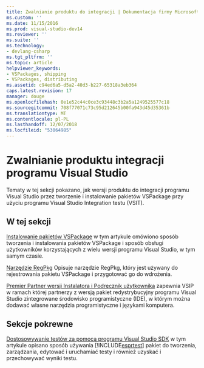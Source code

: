 ```yaml
---
title: Zwalnianie produktu do integracji | Dokumentacja firmy Microsoft
ms.custom: ''
ms.date: 11/15/2016
ms.prod: visual-studio-dev14
ms.reviewer: ''
ms.suite: ''
ms.technology:
- devlang-csharp
ms.tgt_pltfrm: ''
ms.topic: article
helpviewer_keywords:
- VSPackages, shipping
- VSPackages, distributing
ms.assetid: c94ed6a5-d5a2-40d3-b227-65318a3eb364
caps.latest.revision: 17
manager: douge
ms.openlocfilehash: 0e1e52c44c0ce3c93448c3b2a5a1249525577c18
ms.sourcegitcommit: 708f77071c73c95d212645b00fa943d45d35361b
ms.translationtype: MT
ms.contentlocale: pl-PL
ms.lasthandoff: 12/07/2018
ms.locfileid: "53064985"
---
```

# <a name="releasing-a-visual-studio-integration-product"></a>Zwalnianie produktu integracji programu Visual Studio
Tematy w tej sekcji pokazano, jak wersji produktu do integracji programu Visual Studio przez tworzenie i instalowanie pakietów VSPackage przy użyciu programu Visual Studio Integration testu (VSIT).

## <a name="in-this-section"></a>W tej sekcji
 [Instalowanie pakietów VSPackage](../misc/installing-vspackages.md) w tym artykule omówiono sposób tworzenia i instalowania pakietów VSPackage i sposób obsługi użytkowników korzystających z wielu wersji programu Visual Studio, w tym samym czasie.

 [Narzędzie RegPkg](../extensibility/internals/regpkg-utility.md) Opisuje narzędzie RegPkg, który jest używany do rejestrowania pakietu VSPackage i przygotować go do wdrożenia.

 [Premier Partner wersji Instalatora i Podręcznik użytkownika](http://msdn.microsoft.com/en-us/8ee4dad7-95d3-4f2d-a8d4-3ba9a80ecae2) zapewnia VSIP w ramach której partnerzy z wersją pakiet redystrybucyjny programu Visual Studio zintegrowane środowisko programistyczne (IDE), w którym można dodawać własne narzędzia programistyczne i językami komputera.

## <a name="related-sections"></a>Sekcje pokrewne
 [Dostosowywanie testów za pomocą programu Visual Studio SDK](http://msdn.microsoft.com/en-us/9cf7a840-dd66-4b00-90f7-e00e40370a69) w tym artykule opisano sposób używania [!INCLUDE[esprtest](../includes/esprtest-md.md)] pakiet do tworzenia, zarządzania, edytować i uruchamiać testy i również uzyskać i przechowywać wyniki testu.